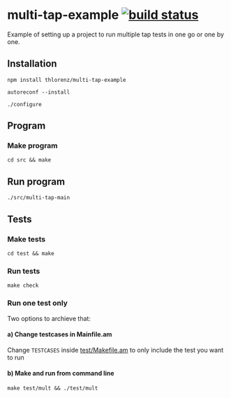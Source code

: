 # multi-tap-example [![build status](https://secure.travis-ci.org/thlorenz/multi-tap-example.png)](http://travis-ci.org/thlorenz/multi-tap-example)

Example of setting up a project to run multiple tap tests in one go or one by one.

## Installation

    npm install thlorenz/multi-tap-example

    autoreconf --install

    ./configure

## Program

### Make program

    cd src && make

## Run program

    ./src/multi-tap-main

## Tests

### Make tests

    cd test && make

### Run tests

    make check

### Run one test only

Two options to archieve that:
    
#### a) Change testcases in Mainfile.am

Change `TESTCASES` inside [test/Makefile.am](https://github.com/thlorenz/multi-tap-example/blob/master/test/Makefile.am)
to only include the test you want to run

#### b) Make and run from command line

    make test/mult && ./test/mult
